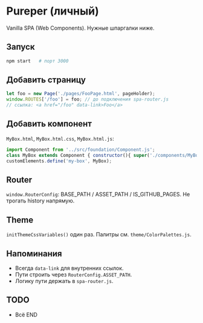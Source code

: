 ﻿# Pureper (личный)

Vanilla SPA (Web Components). Нужные шпаргалки ниже.

## Запуск
```bash
npm start   # порт 3000
```

## Добавить страницу
```js
let foo = new Page('./pages/FooPage.html', pageHolder);
window.ROUTES['/foo'] = foo; // до подключения spa-router.js
// ссылка: <a href="/foo" data-link>Foo</a>
```

## Добавить компонент
`MyBox.html`, `MyBox.html.css`, `MyBox.html.js`:
```js
import Component from '../src/foundation/Component.js';
class MyBox extends Component { constructor(){ super('./components/MyBox.html'); } init(){} }
customElements.define('my-box', MyBox);
```

## Router
`window.RouterConfig`: BASE_PATH / ASSET_PATH / IS_GITHUB_PAGES. Не трогать history напрямую.

## Theme
`initThemeCssVariables()` один раз. Палитры см. `theme/ColorPalettes.js`.

## Напоминания
- Всегда `data-link` для внутренних ссылок.
- Пути строить через `RouterConfig.ASSET_PATH`.
- Логику пути держать в `spa-router.js`.

## TODO
 - Всё
END
